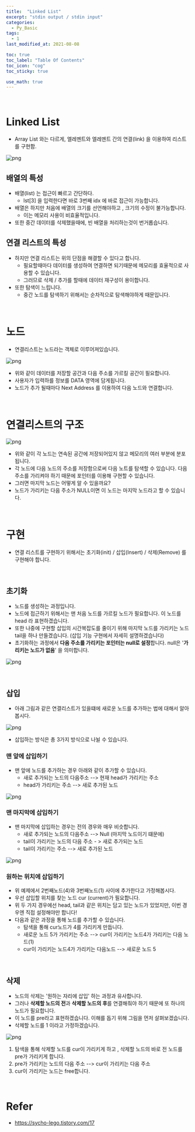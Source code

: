 ```yaml
---
title:  "Linked List"
excerpt: "stdin output / stdin input"
categories:
  - Py_Basic
tags:
  - 1
last_modified_at: 2021-08-08

toc: true
toc_label: "Table Of Contents"
toc_icon: "cog"
toc_sticky: true

use_math: true
---
```


<br>

# Linked List

- Array List 와는 다르게, 엘레멘트와 엘레멘트 간의 연결(link) 을 이용하여 리스트를 구현함.

![png](/assets/images/Python/24_1.png)

## 배열의 특성

- 배열(list) 는 접근이 빠르고 간단하다. 
  - lst[3] 을 입력한다면 바로 3번째 idx 에 바로 접근이 가능합니다. 
- 배열은 하지만 처음에 배열의 크기를 선언해야하고 , 크기의 수정이 불가능합니다.
  - 이는 메모리 사용이 비효율적입니다.
- 또한 중간 데이터를 삭제했을때에, 빈 배열을 처리하는것이 번거롭습니다.

## 연결 리스트의 특성

- 하지만 연결 리스트는 위의 단점을 해결할 수 있다고 합니다.
  - 필요할때마다 데이터를 생성하여 연결하면 되기때문에 메모리를 효율적으로 사용할 수 있습니다. 
  - 그러므로 삭제 / 추가를 할때에 데이터 재구성이 용이합니다. 
- 또한 탐색이 느립니다. 
  - 중간 노드를 탐색하기 위해서는 순차적으로 탐색해야하게 때문입니다. 

<br>

# 노드

- 연결리스트는 노드라는 객체로 이루어져있습니다.

![png](/assets/images/Python/25_1.png)

- 위와 같이 데이터를 저장할 공간과 다음 주소를 가르킬 공간이 필요합니다.
- 사용자가 입력하를 정보를 DATA 영역에 담게됩니다.
- 노드가 추가 될때마다 Next Address 를 이용하여 다음 노드와 연결합니다.

<br>

# 연결리스트의 구조

![png](/assets/images/Python/25_2.png)

- 위와 같이 각 노드는 연속된 공간에 저장되어있지 않고 메모리의 여러 부분에 분포됩니다.
- 각 노드에 다음 노드의 주소를 저장함으로써 다음 노트를 탐색할 수 있습니다. 다음 주소를 가리켜야 하기 때문에 포인터를 이용해 구현할 수 있습니다. 
- 그러면 마지막 노드는 어떻게 알 수 있을까요?
- 노드가 가리키는 다음 주소가 NULL이면 이 노드는 마지막 노드라고 할 수 있습니다.

<br>

# 구현

- 연결 리스트를 구현하기 위해서는 초기화(init) / 삽입(Insert) / 삭제(Remove) 를 구현해야 합니다. 

<br>

## 초기화

- 노드를 생성하는 과정입니다.
- 노드에 접근하기 위해서는 맨 처음 노드를 가르킬 노드가 필요합니다. 이 노드를 head 라 표현하겠습니다.
- 또한 나중에 구현할 삽입의 시간복잡도를 줄이기 위해 마지막 노드를 가리키는 노드 tail을 하나 만들겠습니다. (삽입 기능 구현에서 자세히 설명하겠습니다)
- 초기화하는 과정에서 **다음 주소를 가리키는 포인터는 null로 설정**합니다. null은 '**가리키는 노드가 없음**' 을 의미합니다. 

![png](/assets/images/Python/25_3.png)

<br>

## 삽입

- 아래 그림과 같은 연결리스트가 있을떄에 새로운 노드를 추가하는 법에 대해서 알아봅시다.

![png](/assets/images/Python/25_4.png)

- 삽입하는 방식은 총 3가지 방식으로 나뉠 수 있습니다.

### 맨 앞에 삽입하기

- 맨 앞에 노드를 추가하는 경우 아래와 같이 추가할 수 있습니다.
  - 새로 추가되는 노드의 다음주소 --> 현재 head가 가리키는 주소
  - head가 가리키는 주소 --> 새로 추가된 노드

![png](/assets/images/Python/25_5.png)

### 맨 마지막에 삽입하기

- 맨 마지막에 삽입하는 경우는 전의 경우와 매우 비슷합니다.
  - 새로 추가되는 노드의 다음주소 --> Null (마지막 노드이기 떄문에)
  - tail이 가리키는 노드의 다음 주소 - > 새로 추가되는 노드
  - tail이 가리키는 주소 --> 새로 추가된 노드

![png](/assets/images/Python/25_6.png)

### 원하는 위치에 삽입하기

- 위 예제에서 2번째노드(4)와 3번째노드(1) 사이에 추가한다고 가정해봅시다.
- 우선 삽입할 위치를 찾는 노드 cur (current)가 필요합니다. 
- 위 두 가지 경우에선 head, tail과 같은 위치는 담고 있는 노드가 있었지만, 이번 경우엔 직접 설정해야만 합니다!
- 다음과 같은 과정을 통해 노드를 추가할 수 있습니다. 
  - 탐색을 통해 cur노드가 4를 가리키게 만듭니다. 
  - 새로운 노드 5가 가리키는 주소 --> cur이 가리키는 노드4가 가리키는 다음 노드(1)
  - cur이 가리키는 노드4가 가리키는 다음노드 --> 새로운 노드 5 

<br>

## 삭제 

- 노드의 삭제는 '원하는 자리에 삽입' 하는 과정과 유사합니다.
- 그러나 **삭제할 노드의 전**과 **삭제할 노드의 후**를 연결해줘야 하기 때문에 또 하나의 노드가 필요합니다.
- 이 노드를 pre라고 표현하겠습니다. 이해를 돕기 위해 그림을 먼저 살펴보겠습니다.
- 삭제할 노드를 1 이라고 가정하겠습니다.

![png](/assets/images/Python/25_7.png)

1. 탐색을 통해 삭제할 노드를 cur이 가리키게 하고 , 삭제할 노드의 바로 전 노드를 pre가 가리키게 합니다.
2. pre가 가리키는 노드의 다음 주소 --> cur이 가리키는 다음 주소 
3. cur이 가리키는 노드는 free합니다.

<br>

# Refer

- https://sycho-lego.tistory.com/17
